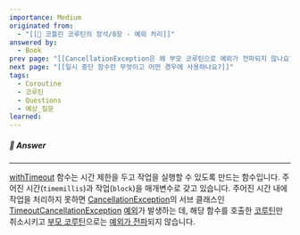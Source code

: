 ```yaml
---
importance: Medium
originated from:
  - "[[📘 코틀린 코루틴의 정석/8장 - 예외 처리]]"
answered by:
  - Book
prev page: "[[CancellationException은 왜 부모 코루틴으로 예외가 전파되지 않나요?]]"
next page: "[[일시 중단 함수란 무엇이고 어떤 경우에 사용하나요?]]"
tags:
  - Coroutine
  - 코루틴
  - Questions
  - 예상_질문
learned:
---
```

##### 💬 Answer
---
[withTimeout](withTimeout.md) 함수는 시간 제한을 두고 작업을 실행할 수 있도록 만드는 함수입니다.
주어진 시간(`timemillis`)과 작업(`block`)을 매개변수로 갖고 있습니다.
주어진 시간 내에 작업을 처리하지 못하면 [CancellationException](CancellationException.md)의 서브 클래스인 [TimeoutCancellationException](TimeoutCancellationException.md) [예외](예외.md)가 발생하는 데, 해당 함수를 호출한 [코루틴](코루틴.md)만 취소시키고 [부모 코루틴](부모%20코루틴.md)으로는 [예외가 전파](예외%20전파.md)되지 않습니다.
